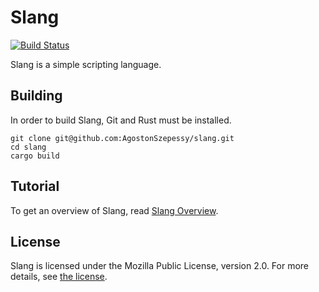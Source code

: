 # Slang
[![Build Status](https://jenkins.agoston.codes/buildStatus/icon?job=slang)](https://jenkins.agoston.codes/job/slang/)

Slang is a simple scripting language.

## Building
In order to build Slang, Git and Rust must be installed.

```
git clone git@github.com:AgostonSzepessy/slang.git
cd slang
cargo build
```

## Tutorial
To get an overview of Slang, read [Slang Overview](docs/language.md).

## License
Slang is licensed under the Mozilla Public License, version 2.0. For more details,
see [the license](LICENSE).
